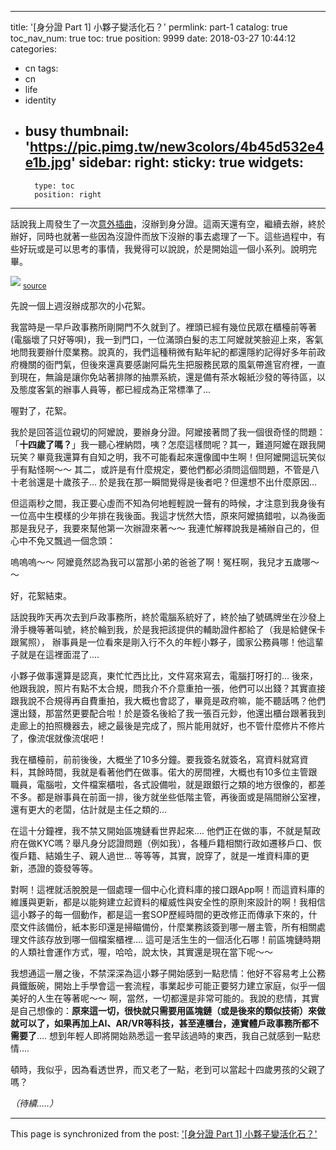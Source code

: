 
---
title: '[身分證 Part 1] 小夥子變活化石？'
permlink: part-1
catalog: true
toc_nav_num: true
toc: true
position: 9999
date: 2018-03-27 10:44:12
categories:
- cn
tags:
- cn
- life
- identity
- busy
thumbnail: 'https://pic.pimg.tw/new3colors/4b45d532e4e1b.jpg'
sidebar:
    right:
        sticky: true
widgets:
    -
        type: toc
        position: right
---


話說我上周發生了一次[意外插曲](https://busy.org/@deanliu/u85fp)，沒辦到身分證。這兩天還有空，繼續去辦，終於辦好，同時也就著一些因為沒證件而放下沒辦的事去處理了一下。這些過程中，有些好玩或是可以思考的事情，我覺得可以說說，於是開始這一個小系列。說明完畢。

![](https://pic.pimg.tw/new3colors/4b45d532e4e1b.jpg)
<sub>[source](http://new3colors.pixnet.net/blog/post/3844453-%E8%BA%AB%E5%88%86%E8%AD%89%E5%A5%B3%E4%B8%BB%E8%A7%92-%E9%99%B3%E7%AD%B1%E7%8E%B2%28%E6%B8%B8%E6%B7%91%E5%A6%83%29--)</sub>

先說一個上週沒辦成那次的小花絮。

我當時是一早戶政事務所剛開門不久就到了。裡頭已經有幾位民眾在櫃檯前等著(電腦壞了只好等唄)，我一到門口，一位滿頭白髮的志工阿嬤就笑臉迎上來，客氣地問我要辦什麼業務。說真的，我們這種稍微有點年紀的都還隱約記得好多年前政府機關的衙門氣，但後來還真要感謝阿扁先生把服務民眾的風氣帶進官府裡，一直到現在，無論是讓你免站著排隊的抽票系統，還是備有茶水報紙沙發的等待區，以及態度客氣的辦事人員等，都已經成為正常標準了...

喔對了，花絮。

我於是回答這位親切的阿嬤說，要辦身分證。阿嬤接著問了我一個很奇怪的問題：「**十四歲了嗎？**」我一聽心裡納悶，咦？怎麼這樣問呢？其一，難道阿嬤在跟我開玩笑？畢竟我還算有自知之明，我不可能看起來還像國中生啊！但阿嬤開這玩笑似乎有點怪啊～～ 其二，或許是有什麼規定，要他們都必須問這個問題，不管是八十老翁還是十歲孩子... 於是我在那一瞬間覺得是後者吧？但還想不出什麼原因... 

但這兩秒之間，我正要心虛而不知為何地輕輕說一聲有的時候，才注意到我身後有一位高中生模樣的少年排在我後面。我這才恍然大悟，原來阿嬤搞錯啦，以為後面那是我兒子，我要來幫他第一次辦證來著～～ 我連忙解釋說我是補辦自己的，但心中不免又飄過一個念頭：

嗚嗚嗚～～ 阿嬤竟然認為我可以當那小弟的爸爸了啊！冤枉啊，我兒才五歲哪～～

好，花絮結束。

話說我昨天再次去到戶政事務所，終於電腦系統好了，終於抽了號碼牌坐在沙發上滑手機等著叫號，終於輪到我，於是我把該提供的輔助證件都給了（我是給健保卡跟駕照）， 辦事員是一位看來是剛入行不久的年輕小夥子，國家公務員哪！他這輩子就是在這裡面混了....

小夥子做事還算是認真，東忙忙西比比，文件寫來寫去，電腦打呀打的... 後來，他跟我說，照片有點不太合規，問我介不介意重拍一張，他們可以出錢？其實直接跟我說不合規得再自費重拍，我大概也會認了，畢竟是政府嘛，能不聽話嗎？他們還出錢，那當然更要配合啦！於是簽名後給了我一張百元鈔，他還出櫃台跟著我到走廊上的拍照機器去，總之最後是完成了，照片能用就好，也不管什麼修片不修片了，像流氓就像流氓吧！

我在櫃檯前，前前後後，大概坐了10多分鐘。要我簽名就簽名，寫資料就寫資料，其餘時間，我就是看著他們在做事。偌大的房間裡，大概也有10多位主管跟職員，電腦啦，文件檔案櫃啦，各式設備啦，就是跟銀行之類的地方很像的，都差不多。都是辦事員在前面一排，後方就坐些低階主管，再後面或是隔間辦公室裡，還有更大的老闆，估計就是主任之類的...

在這十分鐘裡，我不禁又開始區塊鏈看世界起來.... 他們正在做的事，不就是幫政府在做KYC嗎？舉凡身分認證問題（例如我），各種戶籍相關行政如遷移戶口、恢復戶籍、結婚生子、親人過世... 等等等，其實，說穿了，就是一堆資料庫的更新，憑證的簽發等等。

對啊！這裡就活脫脫是一個處理一個中心化資料庫的接口跟App啊！而這資料庫的維護與更新，都是以能夠建立起資料的權威性與安全性的原則來設計的啊！我相信這小夥子的每一個動作，都是這一套SOP歷經時間的更改修正而傳承下來的，什麼文件該備份，紙本影印還是掃瞄備份，什麼業務該簽到哪一層主管，所有相關處理文件該存放到哪一個檔案櫃裡.... 這可是活生生的一個活化石哪！前區塊鏈時期的人類社會運作方式，喔，哈哈，說太快，其實還是現在當下呢～～

我想通這一層之後，不禁深深為這小夥子開始感到一點悲情：他好不容易考上公務員鐵飯碗，開始上手學會這一套流程，事業起步可能正要努力建立家庭，似乎一個美好的人生在等著呢～～ 啊，當然，一切都還是非常可能的。我說的悲情，其實是自己想像的：**原來這一切，很快就只需要用區塊鏈（或是後來的類似技術）來做就可以了，如果再加上AI、AR/VR等科技，甚至連櫃台，連實體戶政事務所都不需要了**.... 想到年輕人即將開始熟悉這一套早該過時的東西，我自己就感到一點悲情.... 

頓時，我似乎，因為看透世界，而又老了一點，老到可以當起十四歲男孩的父親了嗎？

*（待續.....）*




- - -

This page is synchronized from the post: ['[身分證 Part 1] 小夥子變活化石？'](https://steemit.com/@deanliu/part-1)
